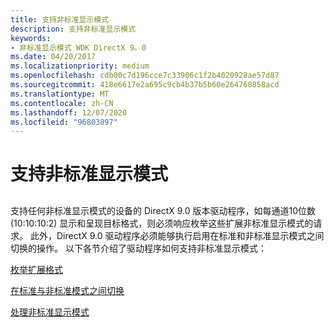 ```yaml
---
title: 支持非标准显示模式
description: 支持非标准显示模式
keywords:
- 非标准显示模式 WDK DirectX 9。0
ms.date: 04/20/2017
ms.localizationpriority: medium
ms.openlocfilehash: cdb00c7d196cce7c33906c1f2b4020928ae57d87
ms.sourcegitcommit: 418e6617e2a695c9cb4b37b5b60e264760858acd
ms.translationtype: MT
ms.contentlocale: zh-CN
ms.lasthandoff: 12/07/2020
ms.locfileid: "96803897"
---
```

# <a name="supporting-nonstandard-display-modes"></a>支持非标准显示模式


## <span id="ddk_supporting_nonstandard_display_modes_gg"></span><span id="DDK_SUPPORTING_NONSTANDARD_DISPLAY_MODES_GG"></span>


支持任何非标准显示模式的设备的 DirectX 9.0 版本驱动程序，如每通道10位数 (10:10:10:2) 显示和呈现目标格式，则必须响应枚举这些扩展非标准显示模式的请求。 此外，DirectX 9.0 驱动程序必须能够执行启用在标准和非标准显示模式之间切换的操作。 以下各节介绍了驱动程序如何支持非标准显示模式：

[枚举扩展格式](enumerating-extended-formats.md)

[在标准与非标准模式之间切换](switching-between-standard-and-nonstandard-modes.md)

[处理非标准显示模式](handling-nonstandard-display-modes.md)

 

 





